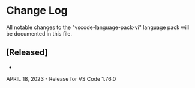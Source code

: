 # Change Log
All notable changes to the "vscode-language-pack-vi" language pack will be documented in this file.

## [Released]
* 
APRIL 18, 2023 - Release for VS Code 1.76.0
